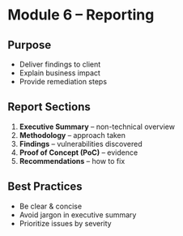 # Module 6 – Reporting

## Purpose
- Deliver findings to client
- Explain business impact
- Provide remediation steps

## Report Sections
1. **Executive Summary** – non-technical overview
2. **Methodology** – approach taken
3. **Findings** – vulnerabilities discovered
4. **Proof of Concept (PoC)** – evidence
5. **Recommendations** – how to fix

## Best Practices
- Be clear & concise
- Avoid jargon in executive summary
- Prioritize issues by severity

